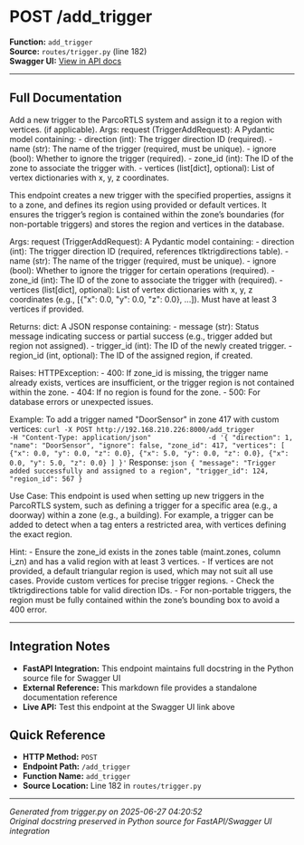 # POST /add_trigger

**Function:** `add_trigger`  
**Source:** `routes/trigger.py` (line 182)  
**Swagger UI:** [View in API docs](http://192.168.210.226:8000/docs#post--add_trigger)

---

## Full Documentation

Add a new trigger to the ParcoRTLS system and assign it to a region with vertices. (if applicable).
Args:
    request (TriggerAddRequest): A Pydantic model containing:
        - direction (int): The trigger direction ID (required).
        - name (str): The name of the trigger (required, must be unique).
        - ignore (bool): Whether to ignore the trigger (required).
        - zone_id (int): The ID of the zone to associate the trigger with.
        - vertices (list[dict], optional): List of vertex dictionaries with x, y, z coordinates.

This endpoint creates a new trigger with the specified properties, assigns it to a zone, and defines its region using provided or default vertices. It ensures the trigger’s region is contained within the zone’s boundaries (for non-portable triggers) and stores the region and vertices in the database.

Args:
    request (TriggerAddRequest): A Pydantic model containing:
        - direction (int): The trigger direction ID (required, references tlktrigdirections table).
        - name (str): The name of the trigger (required, must be unique).
        - ignore (bool): Whether to ignore the trigger for certain operations (required).
        - zone_id (int): The ID of the zone to associate the trigger with (required).
        - vertices (list[dict], optional): List of vertex dictionaries with x, y, z coordinates (e.g., [{"x": 0.0, "y": 0.0, "z": 0.0}, ...]). Must have at least 3 vertices if provided.

Returns:
    dict: A JSON response containing:
        - message (str): Status message indicating success or partial success (e.g., trigger added but region not assigned).
        - trigger_id (int): The ID of the newly created trigger.
        - region_id (int, optional): The ID of the assigned region, if created.

Raises:
    HTTPException:
        - 400: If zone_id is missing, the trigger name already exists, vertices are insufficient, or the trigger region is not contained within the zone.
        - 404: If no region is found for the zone.
        - 500: For database errors or unexpected issues.

Example:
    To add a trigger named "DoorSensor" in zone 417 with custom vertices:
    ```
    curl -X POST http://192.168.210.226:8000/add_trigger              -H "Content-Type: application/json"              -d '{
             "direction": 1,
             "name": "DoorSensor",
             "ignore": false,
             "zone_id": 417,
             "vertices": [
                 {"x": 0.0, "y": 0.0, "z": 0.0},
                 {"x": 5.0, "y": 0.0, "z": 0.0},
                 {"x": 0.0, "y": 5.0, "z": 0.0}
             ]
         }'
    ```
    Response:
    ```json
    {
        "message": "Trigger added successfully and assigned to a region",
        "trigger_id": 124,
        "region_id": 567
    }
    ```

Use Case:
    This endpoint is used when setting up new triggers in the ParcoRTLS system, such as defining a trigger for a specific area (e.g., a doorway) within a zone (e.g., a building). For example, a trigger can be added to detect when a tag enters a restricted area, with vertices defining the exact region.

Hint:
    - Ensure the zone_id exists in the zones table (maint.zones, column i_zn) and has a valid region with at least 3 vertices.
    - If vertices are not provided, a default triangular region is used, which may not suit all use cases. Provide custom vertices for precise trigger regions.
    - Check the tlktrigdirections table for valid direction IDs.
    - For non-portable triggers, the region must be fully contained within the zone’s bounding box to avoid a 400 error.

---

## Integration Notes

- **FastAPI Integration:** This endpoint maintains full docstring in the Python source file for Swagger UI
- **External Reference:** This markdown file provides a standalone documentation reference
- **Live API:** Test this endpoint at the Swagger UI link above

## Quick Reference

- **HTTP Method:** `POST`
- **Endpoint Path:** `/add_trigger`
- **Function Name:** `add_trigger`
- **Source Location:** Line 182 in `routes/trigger.py`

---
*Generated from trigger.py on 2025-06-27 04:20:52*  
*Original docstring preserved in Python source for FastAPI/Swagger UI integration*
